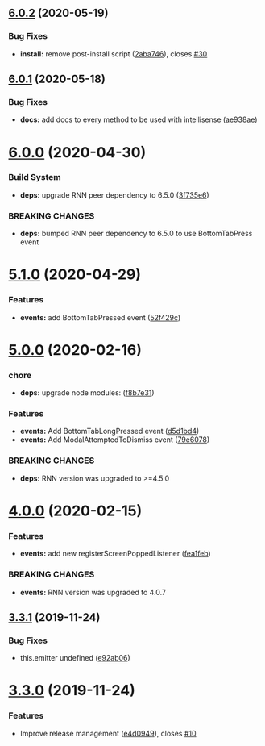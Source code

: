 ## [6.0.2](https://github.com/underscopeio/react-native-navigation-hooks/compare/v6.0.1...v6.0.2) (2020-05-19)


### Bug Fixes

* **install:** remove post-install script ([2aba746](https://github.com/underscopeio/react-native-navigation-hooks/commit/2aba746174de79a11bd01ef041bdb782073facdf)), closes [#30](https://github.com/underscopeio/react-native-navigation-hooks/issues/30)

## [6.0.1](https://github.com/underscopeio/react-native-navigation-hooks/compare/v6.0.0...v6.0.1) (2020-05-18)


### Bug Fixes

* **docs:** add docs to every method to be used with intellisense ([ae938ae](https://github.com/underscopeio/react-native-navigation-hooks/commit/ae938aec76bc9dbbd340c4120cd548488e1bcf12))

# [6.0.0](https://github.com/underscopeio/react-native-navigation-hooks/compare/v5.1.0...v6.0.0) (2020-04-30)


### Build System

* **deps:** upgrade RNN peer dependency to 6.5.0 ([3f735e6](https://github.com/underscopeio/react-native-navigation-hooks/commit/3f735e6d5daa0f2024db5e14fb67dcac01916c0d))


### BREAKING CHANGES

* **deps:** bumped RNN peer dependency to 6.5.0 to use BottomTabPress event

# [5.1.0](https://github.com/underscopeio/react-native-navigation-hooks/compare/v5.0.0...v5.1.0) (2020-04-29)


### Features

* **events:** add BottomTabPressed event ([52f429c](https://github.com/underscopeio/react-native-navigation-hooks/commit/52f429c9d59ad9335eeffd0daadeade395606a21))

# [5.0.0](https://github.com/underscopeio/react-native-navigation-hooks/compare/v4.0.0...v5.0.0) (2020-02-16)


### chore

* **deps:** upgrade node modules: ([f8b7e31](https://github.com/underscopeio/react-native-navigation-hooks/commit/f8b7e31e23eb6d58e348b837e8194579c7bb072b))


### Features

* **events:** Add BottomTabLongPressed event ([d5d1bd4](https://github.com/underscopeio/react-native-navigation-hooks/commit/d5d1bd4d69ea107e9895afd1421d540c26c356aa))
* **events:** Add ModalAttemptedToDismiss event ([79e6078](https://github.com/underscopeio/react-native-navigation-hooks/commit/79e6078232cda351ceb724d84e4caed97726057d))


### BREAKING CHANGES

* **deps:** RNN version was upgraded to >=4.5.0

# [4.0.0](https://github.com/underscopeio/react-native-navigation-hooks/compare/v3.3.1...v4.0.0) (2020-02-15)


### Features

* **events:** add new registerScreenPoppedListener ([fea1feb](https://github.com/underscopeio/react-native-navigation-hooks/commit/fea1feb9bbfc90b9cc2b79f4570ba0087aa91388))


### BREAKING CHANGES

* **events:** RNN version was upgraded to 4.0.7

## [3.3.1](https://github.com/underscopeio/react-native-navigation-hooks/compare/v3.3.0...v3.3.1) (2019-11-24)


### Bug Fixes

* this.emitter undefined ([e92ab06](https://github.com/underscopeio/react-native-navigation-hooks/commit/e92ab06a3967a64c762b06cf649e7bcfa4fd91dd))

# [3.3.0](https://github.com/underscopeio/react-native-navigation-hooks/compare/v3.2.0...v3.3.0) (2019-11-24)


### Features

* Improve release management ([e4d0949](https://github.com/underscopeio/react-native-navigation-hooks/commit/e4d09497889dfaf9cca99d2a7dd52555ecd2b1ba)), closes [#10](https://github.com/underscopeio/react-native-navigation-hooks/issues/10)

